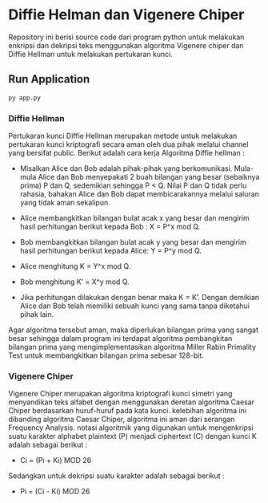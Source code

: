 # Diffie Helman dan Vigenere Chiper

Repository ini berisi source code dari program python untuk melakukan enkripsi dan dekripsi teks menggunakan algoritma Vigenere chiper dan Diffie Hellman untuk melakukan pertukaran kunci.

## Run Application
```bash
py app.py
```

### Diffie Hellman
Pertukaran kunci Diffie Hellman merupakan metode untuk melakukan pertukaran kunci kriptografi secara aman oleh dua pihak melalui channel yang bersifat public. Berikut adalah cara kerja Algoritma Diffie hellman :

* Misalkan Alice dan Bob adalah pihak-pihak
yang berkomunikasi. Mula-mula Alice dan
Bob menyepakati 2 buah bilangan yang
besar (sebaiknya prima) P dan Q, sedemikian
sehingga P < Q. Nilai P dan Q tidak perlu
rahasia, bahakan Alice dan Bob dapat
membicarakannya melalui saluran yang tidak
aman sekalipun. 

* Alice membangkitkan bilangan bulat acak x
yang besar dan mengirim hasil perhitungan
berikut kepada Bob :
X = P^x mod Q. 

* Bob membangkitkan bilangan bulat acak y
yang besar dan mengirim hasil perhitungan
berikut kepada Alice:
Y = P^y mod Q. 

* Alice menghitung
K = Y^x mod Q.

* Bob menghitung
K’ = X^y mod Q. 

* Jika perhitungan dilakukan dengan benar maka K
= K’. Dengan demikian Alice dan Bob telah
memiliki sebuah kunci yang sama tanpa diketahui
pihak lain.

Agar algoritma tersebut aman, maka diperlukan bilangan prima yang sangat besar sehingga dalam program ini terdapat algoritma pembangkitan bilangan prima yang mengimplementasikan algoritma Miller Rabin Primality Test untuk membangkitkan bilangan prima sebesar 128-bit.

### Vigenere Chiper
Vigenere Chiper merupakan algoritma kriptografi kunci simetri yang menyandikan teks alfabet dengan menggunakan deretan algoritma Caesar Chiper berdasarkan huruf-huruf pada kata kunci. kelebihan algoritma ini dibanding algoritma Caesar Chiper, algoritma ini aman dari serangan Frequency Analysis. notasi algoritmik yang digunakan untuk mengenkripsi suatu karakter alphabet plaintext (P) menjadi ciphertext (C) dengan kunci K adalah sebagai berikut :
* Ci = (Pi + Ki) MOD 26

Sedangkan untuk dekripsi suatu karakter adalah sebagai berikut :
* Pi = (Ci - Ki) MOD 26